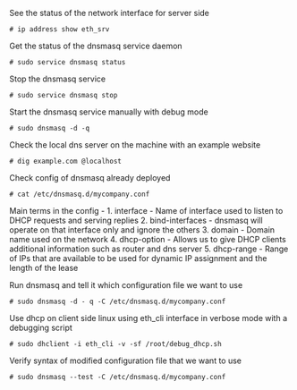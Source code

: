 See the status of the network interface for server side
```
# ip address show eth_srv
```
Get the status of the dnsmasq service daemon
```
# sudo service dnsmasq status
```
Stop the dnsmasq service
```
# sudo service dnsmasq stop
```
Start the dnsmasq service manually with debug mode
```
# sudo dnsmasq -d -q
```
Check the local dns server on the machine with an example website
```
# dig example.com @localhost
```
Check config of dnsmasq already deployed
```
# cat /etc/dnsmasq.d/mycompany.conf
```
Main terms in the config -
	1. interface - Name of interface used to listen to DHCP requests and serving replies
	2. bind-interfaces - dnsmasq will operate on that interface only and ignore the others
	3. domain - Domain name used on the network
	4. dhcp-option - Allows us to give DHCP clients additional information such as router and dns server
	5. dhcp-range - Range of IPs that are available to be used for dynamic IP assignment and the length of the lease

Run dnsmasq and tell it which configuration file we want to use 
```
# sudo dnsmasq -d - q -C /etc/dnsmasq.d/mycompany.conf
```
Use dhcp on client side linux using eth_cli interface in verbose mode with a debugging script
```
# sudo dhclient -i eth_cli -v -sf /root/debug_dhcp.sh
```
Verify syntax of modified configuration file that we want to use
```
# sudo dnsmasq --test -C /etc/dnsmasq.d/mycompany.conf
```
